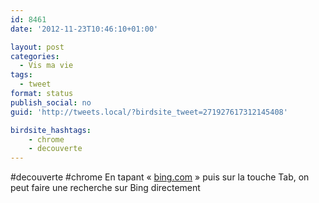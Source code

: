 ```yaml
---
id: 8461
date: '2012-11-23T10:46:10+01:00'

layout: post
categories:
  - Vis ma vie
tags:
  - tweet
format: status
publish_social: no
guid: 'http://tweets.local/?birdsite_tweet=271927617312145408'

birdsite_hashtags:
    - chrome
    - decouverte
---
```


\#decouverte #chrome En tapant « [bing.com](http://bing.com) » puis sur la touche Tab, on peut faire une recherche sur Bing directement